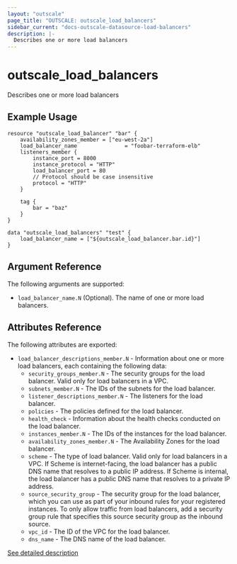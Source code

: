 ```yaml
---
layout: "outscale"
page_title: "OUTSCALE: outscale_load_balancers"
sidebar_current: "docs-outscale-datasource-load-balancers"
description: |-
  Describes one or more load balancers
---
```


# outscale_load_balancers

Describes one or more load balancers

## Example Usage

```hcl
resource "outscale_load_balancer" "bar" {
    availability_zones_member = ["eu-west-2a"]
    load_balancer_name               = "foobar-terraform-elb"
    listeners_member {
        instance_port = 8000
        instance_protocol = "HTTP"
        load_balancer_port = 80
        // Protocol should be case insensitive
        protocol = "HTTP"
    }

    tag {
        bar = "baz"
    }
}

data "outscale_load_balancers" "test" {
    load_balancer_name = ["${outscale_load_balancer.bar.id}"]
}
```

## Argument Reference

The following arguments are supported:

* `load_balancer_name.N` (Optional). The name of one or more load balancers.

## Attributes Reference

The following attributes are exported:

* `load_balancer_descriptions_member.N` - Information about one or more load balancers, each containing the following data:
  - `security_groups_member.N` - The security groups for the load balancer. Valid only for load balancers in a VPC.
  - `subnets_member.N` - The IDs of the subnets for the load balancer.
  - `listener_descriptions_member.N` - The listeners for the load balancer. 
  - `policies` - The policies defined for the load balancer.
  - `health_check` - Information about the health checks conducted on the load balancer.
  - `instances_member.N` - The IDs of the instances for the load balancer.
  - `availability_zones_member.N` - The Availability Zones for the load balancer.
  - `scheme` - The type of load balancer. Valid only for load balancers in a VPC.
  If Scheme is internet-facing, the load balancer has a public DNS name that resolves to a public IP address.
  If Scheme is internal, the load balancer has a public DNS name that resolves to a private IP address.
  - `source_security_group` - The security group for the load balancer, which you can use as part of your inbound rules for your registered instances.
  To only allow traffic from load balancers, add a security group rule that specifies this source security group as the inbound source.
  - `vpc_id` - The ID of the VPC for the load balancer.
  - `dns_name` - The DNS name of the load balancer.

[See detailed description](http://docs.outscale.com/api_lbu/operations/Action_DescribeLoadBalancers_get.html#_api_lbu-action_describeloadbalancers_get)
